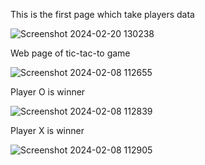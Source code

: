 This is the first page which take players data

![Screenshot 2024-02-20 130238](https://github.com/hrjd-harshit/tic-tac-toe-/assets/103730985/85c6e8a6-314e-43e7-95cf-63e6f8dacdaf)

Web page of tic-tac-to game 

![Screenshot 2024-02-08 112655](https://github.com/hrjd-harshit/tic-tac-toe-/assets/103730985/a0d9e067-1bce-4080-965b-3b50c26f8096)

Player O is winner

![Screenshot 2024-02-08 112839](https://github.com/hrjd-harshit/tic-tac-toe-/assets/103730985/a1639cb3-dad3-4066-8334-0cf0ef10498a)

Player X is winner

![Screenshot 2024-02-08 112905](https://github.com/hrjd-harshit/tic-tac-toe-/assets/103730985/356d404b-0d5e-442b-bd41-7e2fab6c5b8f)
